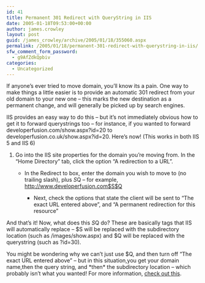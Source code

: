 ```yaml
---
id: 41
title: Permanent 301 Redirect with QueryString in IIS
date: 2005-01-18T09:53:00+00:00
author: james.crowley
layout: post
guid: /james_crowley/archive/2005/01/18/355060.aspx
permalink: /2005/01/18/permanent-301-redirect-with-querystring-in-iis/
sfw_comment_form_password:
  - g9AfZdkQpbiv
categories:
  - Uncategorized
---
```

If anyone&#8217;s ever tried to move domain, you&#8217;ll know its a pain. One way to make things a little easier is to provide an automatic 301 redirect from your old domain to your new one &#8211; this marks the new destination as a permanent change, and will generally be picked up by search engines. 

IIS provides an easy way to do this &#8211; but it&#8217;s not immediately obvious how to get it to forward querystrings too &#8211; for instance, if you wanted to forward developerfusion.com/show.aspx?id=20 to developerfusion.co.uk/show.aspx?id=20. Here&#8217;s now! (This works in both IIS 5 and IIS 6)

  1. Go into the IIS site properties for the domain you&#8217;re moving from. In the &#8220;Home Directory&#8221; tab, click the option &#8220;A redirection to a URL&#8221;. 
      * In the Redirect to box, enter the domain you wish to move to (no trailing slash), plus $S$Q &#8211; for example, http://www.developerfusion.com$S$Q 
          * Next, check the options that state the client will be sent to &#8220;The exact URL entered above&#8221;, and &#8220;A permanent redirection for this resource&#8221; </ol> 
        And that&#8217;s it! Now, what does this $S$Q do? These are basically tags that IIS will automatically replace &#8211; $S will be replaced with the subdirectory location (such as /images/show.aspx) and $Q will be replaced with the querystring (such as ?id=30). 
        
        You might be wondering why we can&#8217;t just use $Q, and then turn off &#8220;The exact URL entered above&#8221; &#8211; but in this situation,you get your domain name,then the query string, and \*then\* the subdirectory location &#8211; which probably isn&#8217;t what you wanted! For more information, [check out this](http://www.microsoft.com/resources/documentation/iis/6/all/proddocs/en-us/ref_we_redirect.mspx).